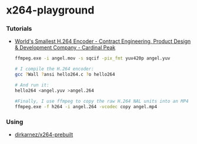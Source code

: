 x264-playground
===============
### Tutorials
- [World's Smallest H.264 Encoder - Contract Engineering, Product Design & Development Company - Cardinal Peak](https://www.cardinalpeak.com/blog/worlds-smallest-h-264-encoder)
  ```bash
  ffmpeg.exe -i angel.mov -s sqcif -pix_fmt yuv420p angel.yuv

  # I compile the H.264 encoder:
  gcc ?Wall ?ansi hello264.c ?o hello264

  # And run it:
  hello264 <angel.yuv >angel.264

  #Finally, I use ffmpeg to copy the raw H.264 NAL units into an MP4 file:
  ffmpeg.exe -f h264 -i angel.264 -vcodec copy angel.mp4
  ```
### Using
- [dirkarnez/x264-prebuilt](https://github.com/dirkarnez/x264-prebuilt)
